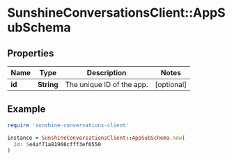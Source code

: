 # SunshineConversationsClient::AppSubSchema

## Properties

| Name | Type | Description | Notes |
| ---- | ---- | ----------- | ----- |
| **id** | **String** | The unique ID of the app. | [optional] |

## Example

```ruby
require 'sunshine-conversations-client'

instance = SunshineConversationsClient::AppSubSchema.new(
  id: 5e4af71a81966cfff3ef6550
)
```


